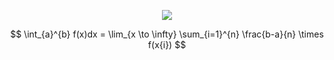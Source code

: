 



<p align="center">
  <img src=https://user-images.githubusercontent.com/86922706/210177394-d8dfb19a-255c-48ea-ab16-4404744de557.gif
</p>
  
$$
\int_{a}^{b} f(x)dx = \lim_{x \to \infty} \sum_{i=1}^{n} \frac{b-a}{n} \times f(x{i})
$$
### 



